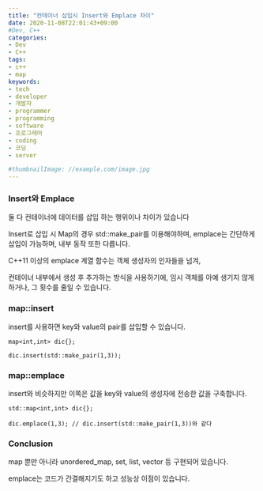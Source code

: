 ```yaml
---
title: "컨테이너 삽입시 Insert와 Emplace 차이"
date: 2020-11-08T22:01:43+09:00
#Dev, C++
categories:
- Dev
- C++
tags:
- c++
- map
keywords:
- tech
- developer
- 개발자
- programmer
- programming
- software
- 프로그래머
- coding
- 코딩
- server

#thumbnailImage: //example.com/image.jpg
---
```


### Insert와 Emplace

둘 다 컨테이너에 데이터를 삽입 하는 행위이나 차이가 있습니다

Insert로 삽입 시 Map의 경우 std::make_pair를 이용해야하며, emplace는 간단하게 삽입이 가능하며, 내부 동작 또한 다릅니다.

<!--more-->

C++11 이상의 emplace 계열 함수는 객체 생성자의 인자들을 넘겨,

컨테이너 내부에서 생성 후 추가하는 방식을 사용하기에, 임시 객체를 아예 생기지 않게 하거나, 그 횟수를 줄일 수 있습니다.

### map::insert

insert를 사용하면 key와 value의 pair를 삽입할 수 있습니다.

```
map<int,int> dic{};

dic.insert(std::make_pair(1,3));
```

### map::emplace

insert와 비슷하지만 이쪽은 값을 key와 value의 생성자에 전송한 값을 구축합니다.

```
std::map<int,int> dic{};

dic.emplace(1,3); // dic.insert(std::make_pair(1,3))와 같다
```



### Conclusion

map 뿐만 아니라 unordered_map, set, list, vector 등 구현되어 있습니다.

emplace는 코드가 간결해지기도 하고 성능상 이점이 있습니다.